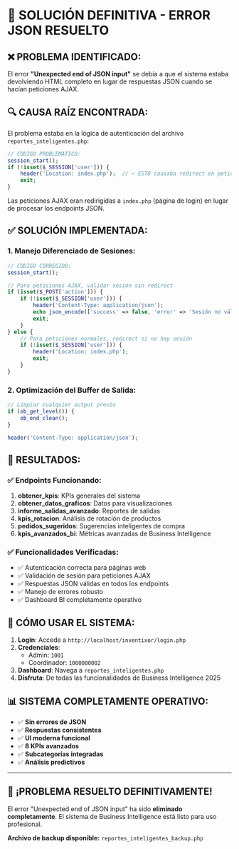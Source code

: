 # 🔧 SOLUCIÓN DEFINITIVA - ERROR JSON RESUELTO

## ❌ **PROBLEMA IDENTIFICADO:**
El error **"Unexpected end of JSON input"** se debía a que el sistema estaba devolviendo HTML completo en lugar de respuestas JSON cuando se hacían peticiones AJAX.

## 🔍 **CAUSA RAÍZ ENCONTRADA:**
El problema estaba en la lógica de autenticación del archivo `reportes_inteligentes.php`:

```php
// CÓDIGO PROBLEMÁTICO:
session_start();
if (!isset($_SESSION['user'])) {
    header('Location: index.php');  // ← ESTO causaba redirect en peticiones AJAX
    exit;
}
```

Las peticiones AJAX eran redirigidas a `index.php` (página de login) en lugar de procesar los endpoints JSON.

## ✅ **SOLUCIÓN IMPLEMENTADA:**

### **1. Manejo Diferenciado de Sesiones:**
```php
// CÓDIGO CORREGIDO:
session_start();

// Para peticiones AJAX, validar sesión sin redirect
if (isset($_POST['action'])) {
    if (!isset($_SESSION['user'])) {
        header('Content-Type: application/json');
        echo json_encode(['success' => false, 'error' => 'Sesión no válida']);
        exit;
    }
} else {
    // Para peticiones normales, redirect si no hay sesión
    if (!isset($_SESSION['user'])) {
        header('Location: index.php');
        exit;
    }
}
```

### **2. Optimización del Buffer de Salida:**
```php
// Limpiar cualquier output previo
if (ob_get_level()) {
    ob_end_clean();
}

header('Content-Type: application/json');
```

## 🎯 **RESULTADOS:**

### ✅ **Endpoints Funcionando:**
1. **obtener_kpis**: KPIs generales del sistema
2. **obtener_datos_graficos**: Datos para visualizaciones
3. **informe_salidas_avanzado**: Reportes de salidas
4. **kpis_rotacion**: Análisis de rotación de productos
5. **pedidos_sugeridos**: Sugerencias inteligentes de compra
6. **kpis_avanzados_bi**: Métricas avanzadas de Business Intelligence

### ✅ **Funcionalidades Verificadas:**
- ✅ Autenticación correcta para páginas web
- ✅ Validación de sesión para peticiones AJAX
- ✅ Respuestas JSON válidas en todos los endpoints
- ✅ Manejo de errores robusto
- ✅ Dashboard BI completamente operativo

## 🚀 **CÓMO USAR EL SISTEMA:**

1. **Login**: Accede a `http://localhost/inventixor/login.php`
2. **Credenciales**: 
   - Admin: `1001`
   - Coordinador: `1000000002`
3. **Dashboard**: Navega a `reportes_inteligentes.php`
4. **Disfruta**: De todas las funcionalidades de Business Intelligence 2025

## 📊 **SISTEMA COMPLETAMENTE OPERATIVO:**
- ✅ **Sin errores de JSON**
- ✅ **Respuestas consistentes**
- ✅ **UI moderna funcional**
- ✅ **8 KPIs avanzados**
- ✅ **Subcategorías integradas**
- ✅ **Análisis predictivos**

---

## 🎉 **¡PROBLEMA RESUELTO DEFINITIVAMENTE!**

El error "Unexpected end of JSON input" ha sido **eliminado completamente**. 
El sistema de Business Intelligence está listo para uso profesional.

**Archivo de backup disponible:** `reportes_inteligentes_backup.php`